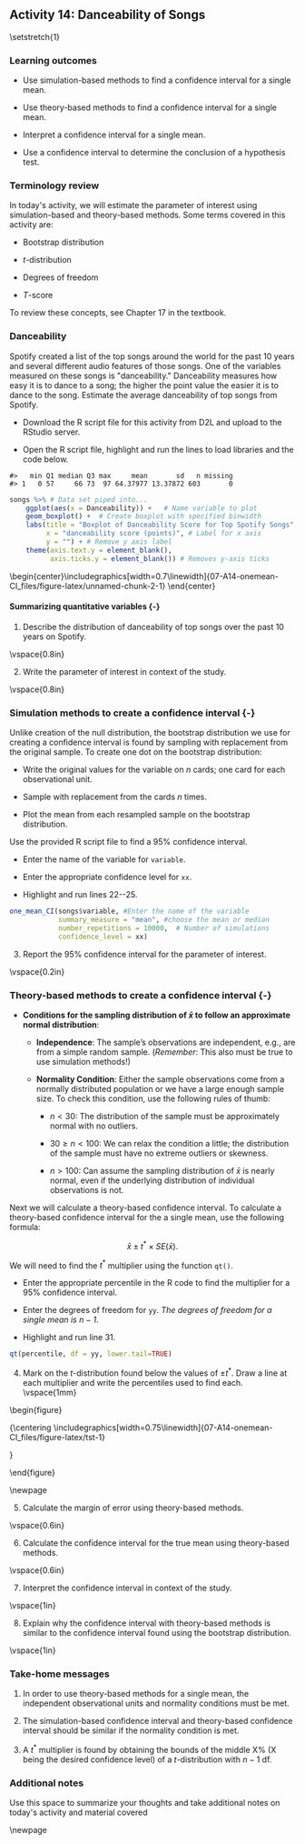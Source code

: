 ## Activity 14: Danceability of Songs

\setstretch{1}

### Learning outcomes

* Use simulation-based methods to find a confidence interval for a single mean.

* Use theory-based methods to find a confidence interval for a single mean.

* Interpret a confidence interval for a single mean.

* Use a confidence interval to determine the conclusion of a hypothesis test.

### Terminology review

In today's activity, we will estimate the parameter of interest using simulation-based and theory-based methods. Some terms covered in this activity are:

* Bootstrap distribution

* $t$-distribution

* Degrees of freedom

* $T$-score

To review these concepts, see Chapter 17 in the textbook.

### Danceability

Spotify created a list of the top songs around the world for the past 10 years and several different audio features of those songs.  One of the variables measured on these songs is "danceability."  Danceability measures how easy it is to dance to a song; the higher the point value the easier it is to dance to the song.  Estimate the average danceability of top songs from Spotify.

* Download the R script file for this activity from D2L and upload to the RStudio server.

* Open the R script file, highlight and run the lines to load libraries and the code below.


```
#>   min Q1 median Q3 max     mean       sd   n missing
#> 1   0 57     66 73  97 64.37977 13.37872 603       0
```


``` r
songs %>% # Data set piped into...
    ggplot(aes(x = Danceability)) +   # Name variable to plot
    geom_boxplot() +  # Create boxplot with specified binwidth
    labs(title = "Boxplot of Danceability Score for Top Spotify Songs", # Title for plot
         x = "danceability score (points)", # Label for x axis
         y = "") + # Remove y axis label
    theme(axis.text.y = element_blank(), 
          axis.ticks.y = element_blank()) # Removes y-axis ticks
```



\begin{center}\includegraphics[width=0.7\linewidth]{07-A14-onemean-CI_files/figure-latex/unnamed-chunk-2-1} \end{center}

#### Summarizing quantitative variables {-}

1. Describe the distribution of danceability of top songs over the past 10 years on Spotify.

\vspace{0.8in}

2. Write the parameter of interest in context of the study.

\vspace{0.8in}

### Simulation methods to create a confidence interval {-}

Unlike creation of the null distribution, the bootstrap distribution we use for creating a confidence interval is found by sampling with replacement from the original sample.  To create one dot on the bootstrap distribution:

* Write the original values for the variable on $n$ cards; one card for each observational unit.

* Sample with replacement from the cards $n$ times.

* Plot the mean from each resampled sample on the bootstrap distribution.

Use the provided R script file to find a 95\% confidence interval.

* Enter the name of the variable for `variable`.

* Enter the appropriate confidence level for `xx`.

* Highlight and run lines 22--25.


``` r
one_mean_CI(songs$variable, #Enter the name of the variable
            summary_measure = "mean", #choose the mean or median
            number_repetitions = 10000,  # Number of simulations
            confidence_level = xx)
```
3. Report the 95\% confidence interval for the parameter of interest.

\vspace{0.2in}


### Theory-based methods to create a confidence interval {-}

* **Conditions for the sampling distribution of $\bar{x}$ to follow an approximate normal distribution**:

    * **Independence**: The sample’s observations are independent, e.g., are from a simple random sample. (*Remember*: This also must be true to use simulation methods!)

     * **Normality Condition**: Either the sample observations come from a normally distributed population or we have a large enough sample size. To check this condition, use the following rules of thumb:
     
         - $n < 30$: The distribution of the sample must be approximately normal with no outliers.
         
         - $30 \ge n < 100$: We can relax the condition a little; the distribution of the sample must have no extreme outliers or skewness.
         
         - $n > 100$: Can assume the sampling distribution of $\bar{x}$ is nearly normal, even if the underlying distribution of individual observations is not.
         

Next we will calculate a theory-based confidence interval.  To calculate a theory-based confidence interval for the a single mean, use the following formula:

$$\bar{x}\pm t^* \times SE(\bar{x}).$$


We will need to find the $t^*$ multiplier using the function `qt()`. 

* Enter the appropriate percentile in the R code to find the multiplier for a 95\% confidence interval.

* Enter the degrees of freedom for `yy`. *The degrees of freedom for a single mean is $n-1$*.

* Highlight and run line 31.


``` r
qt(percentile, df = yy, lower.tail=TRUE)
```


4. Mark on the $t$-distribution found below the values of $\pm t^*$.  Draw a line at each multiplier and write the percentiles used to find each.
\vspace{1mm}

\begin{figure}

{\centering \includegraphics[width=0.75\linewidth]{07-A14-onemean-CI_files/figure-latex/tst-1} 

}

\end{figure}


\newpage

5.  Calculate the margin of error using theory-based methods.

\vspace{0.6in}

6.  Calculate the confidence interval for the true mean using theory-based methods.

\vspace{0.6in}


7.  Interpret the confidence interval in context of the study.

\vspace{1in}

8. Explain why the confidence interval with theory-based methods is similar to the confidence interval found using the bootstrap distribution.

\vspace{1in}

 
### Take-home messages

1.  In order to use theory-based methods for a single mean, the independent observational units and normality conditions must be met.  

2.  The simulation-based confidence interval and theory-based confidence interval should be similar if the normality condition is met.  

3.  A $t^*$ multiplier is found by obtaining the bounds of the middle X% (X being the desired confidence level) of a $t$-distribution with $n - 1$ df.


### Additional notes

Use this space to summarize your thoughts and take additional notes on today's activity and material covered

\newpage
